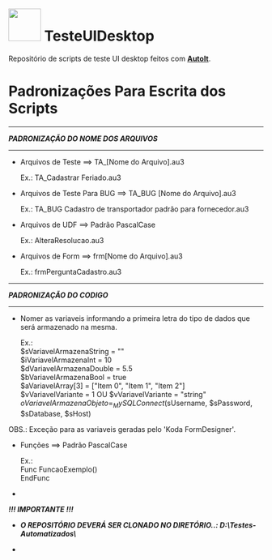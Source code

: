 # <img width="64px" height="64px" src="https://chocolatey.org/content/packageimages/autoit.3.3.14.2.png"/> TesteUIDesktop
Repositório de scripts de teste UI desktop feitos com <a href="https://www.autoitscript.com/cgi-bin/getfile.pl?../autoit3/scite/download/SciTE4AutoIt3.exe" target="_blank"><b>AutoIt</b></a>.

# Padronizações Para Escrita dos Scripts

***************************************
<b><i>PADRONIZAÇÃO DO NOME DOS ARQUIVOS</i></b>
***************************************
	
* Arquivos de Teste ==> TA_[Nome do Arquivo].au3

	Ex.: TA_Cadastrar Feriado.au3
	
* Arquivos de Teste Para BUG ==> TA_BUG [Nome do Arquivo].au3

	Ex.: TA_BUG Cadastro de transportador padrão para fornecedor.au3
	
* Arquivos de UDF ==> Padrão PascalCase

	Ex.: AlteraResolucao.au3
	
* Arquivos de Form ==> frm[Nome do Arquivo].au3

	Ex.: frmPerguntaCadastro.au3

**************************
<b><i>PADRONIZAÇÃO DO CODIGO</i></b>
**************************

* Nomer as variaveis informando a primeira letra do tipo de dados que será armazenado na mesma.
 
	Ex.:<br>
		$sVariavelArmazenaString = ""<br>
		$iVariavelArmazenaInt = 10<br>
		$dVariavelArmazenaDouble = 5.5<br>
		$bVariavelArmazenaBool = true<br>
		$aVariavelArray[3] = ["Item 0", "Item 1", "Item 2"]<br>
		$vVariavelVariante = 1 OU $vVariavelVariante = "string"
		$oVariavelArmazenaObjeto = _MySQLConnect($sUsername, $sPassword, $sDatabase, $sHost)
		
OBS.: Exceção para as variaveis geradas pelo 'Koda FormDesigner'.		

* Funções ==> Padrão PascalCase

	Ex.:<br> 
		Func FuncaoExemplo()		
		EndFunc

-
<b><i>!!! IMPORTANTE !!!</i></b>

* <b><i> O REPOSITÓRIO DEVERÁ SER CLONADO NO DIRETÓRIO..: D:\Testes-Automatizados\\</i></b>

-
